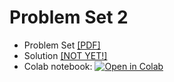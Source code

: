 # Problem Set 2

* Problem Set [[PDF]]()
* Solution [[NOT YET!]]()
* Colab notebook: [![Open in Colab](https://colab.research.google.com/assets/colab-badge.svg)]()
